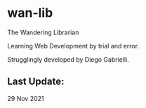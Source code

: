 # wan-lib
The Wandering Librarian

Learning Web Development by trial and error.

Strugglingly developed by Diego Gabrielli.

## Last Update:
  29 Nov 2021
